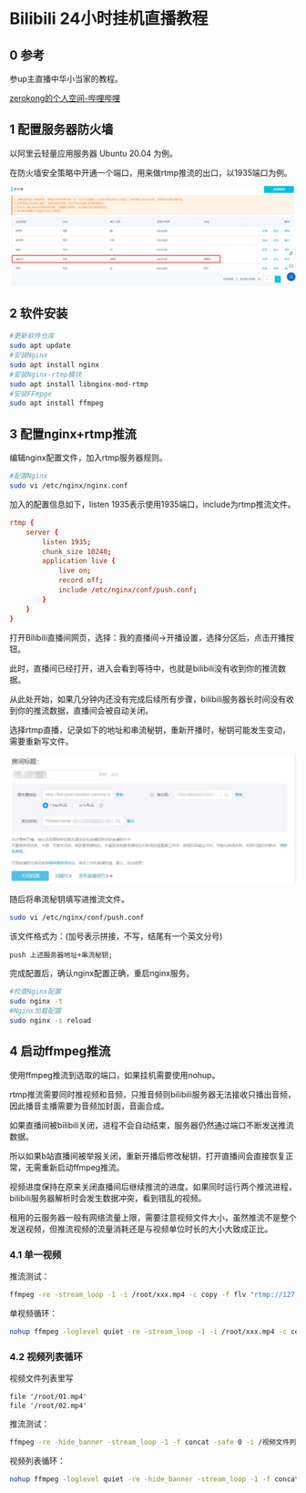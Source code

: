 # Bilibili 24小时挂机直播教程
## 0 参考
参up主直播中华小当家的教程。

[zerokong的个人空间-哔哩哔哩](https://b23.tv/MfScS6T)

## 1 配置服务器防火墙
以阿里云轻量应用服务器 Ubuntu 20.04 为例。

在防火墙安全策略中开通一个端口，用来做rtmp推流的出口，以1935端口为例。

![](aliyun.png)

## 2 软件安装
```sh
#更新软件仓库
sudo apt update
#安装Nginx
sudo apt install nginx
#安装Nginx-rtmp模块
sudo apt install libnginx-mod-rtmp
#安装FFmpge
sudo apt install ffmpeg
```

## 3 配置nginx+rtmp推流

编辑nginx配置文件，加入rtmp服务器规则。

```sh
#配置Nginx
sudo vi /etc/nginx/nginx.conf
```

加入的配置信息如下，listen 1935表示使用1935端口，include为rtmp推流文件。

```conf
rtmp {
    server {
        listen 1935;
        chunk_size 10240;
        application live {
            live on;
            record off;
            include /etc/nginx/conf/push.conf;
        }
    }
}
```

打开Bilibili直播间网页，选择：我的直播间->开播设置，选择分区后，点击开播按钮。

此时，直播间已经打开，进入会看到等待中，也就是bilibili没有收到你的推流数据。

从此处开始，如果几分钟内还没有完成后续所有步骤，bilibili服务器长时间没有收到你的推流数据，直播间会被自动关闭。

选择rtmp直播，记录如下的地址和串流秘钥，重新开播时，秘钥可能发生变动，需要重新写文件。

![](Bilibili.jpg)

随后将串流秘钥填写进推流文件。

```sh
sudo vi /etc/nginx/conf/push.conf
```

该文件格式为：(加号表示拼接，不写，结尾有一个英文分号)

```
push 上述服务器地址+串流秘钥;
```

完成配置后，确认nginx配置正确，重启nginx服务。

```sh
#检查Nginx配置
sudo nginx -t
#Nginx加载配置
sudo nginx -s reload
```

## 4 启动ffmpeg推流

使用ffmpeg推流到选取的端口，如果挂机需要使用nohup。

rtmp推流需要同时推视频和音频，只推音频则bilibili服务器无法接收只播出音频，因此播音主播需要为音频加封面，音画合成。

如果直播间被bilibili关闭，进程不会自动结束，服务器仍然通过端口不断发送推流数据。

所以如果b站直播间被举报关闭，重新开播后修改秘钥，打开直播间会直接恢复正常，无需重新启动ffmpeg推流。

视频进度保持在原来关闭直播间后继续推流的进度。如果同时运行两个推流进程，bilibili服务器解析时会发生数据冲突，看到错乱的视频。

租用的云服务器一般有网络流量上限，需要注意视频文件大小，虽然推流不是整个发送视频，但推流视频的流量消耗还是与视频单位时长的大小大致成正比。

### 4.1 单一视频

推流测试：

```sh
ffmpeg -re -stream_loop -1 -i /root/xxx.mp4 -c copy -f flv "rtmp://127.0.0.1:1935/live"
```

单视频循环：

```sh
nohup ffmpeg -loglevel quiet -re -stream_loop -1 -i /root/xxx.mp4 -c copy -f flv "rtmp://127.0.0.1:1935/live" 1>/dev/null 2>&1 &
```

### 4.2 视频列表循环
视频文件列表里写
```
file '/root/01.mp4'
file '/root/02.mp4'
```

推流测试：

```sh
ffmpeg -re -hide_banner -stream_loop -1 -f concat -safe 0 -i /视频文件列表 -c copy -f flv "rtmp://127.0.0.1:1935/live"
```

视频列表循环：

```sh
nohup ffmpeg -loglevel quiet -re -hide_banner -stream_loop -1 -f concat -safe 0 -i /视频文件列表 -c copy -f flv "rtmp://127.0.0.1:1935/live" 1>/dev/null 2>&1 &
```
